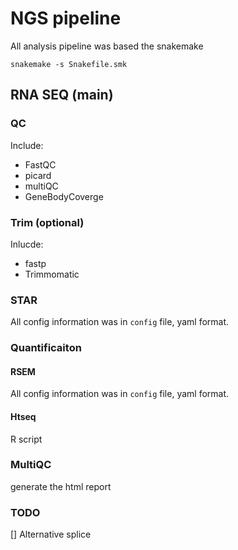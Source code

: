 
# NGS pipeline

All analysis pipeline was based the snakemake

```shell
snakemake -s Snakefile.smk
```

## RNA SEQ (main)

### QC

Include:
 - FastQC
 - picard
 - multiQC
 - GeneBodyCoverge

### Trim (optional)

Inlucde:

 - fastp
 - Trimmomatic

### STAR

All config information was in `config` file, yaml format.

### Quantificaiton

#### RSEM

All config information was in `config` file, yaml format.

#### Htseq

R script

### MultiQC

generate the html report


### TODO

[] Alternative splice
